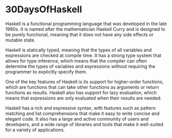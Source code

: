 # 30DaysOfHaskell

Haskell is a functional programming language that was developed in the late 1980s. It is named after the mathematician Haskell Curry and is designed to be purely functional, meaning that it does not have any side effects or mutable state.

Haskell is statically typed, meaning that the types of all variables and expressions are checked at compile time. It has a strong type system that allows for type inference, which means that the compiler can often determine the types of variables and expressions without requiring the programmer to explicitly specify them.

One of the key features of Haskell is its support for higher-order functions, which are functions that can take other functions as arguments or return functions as results. Haskell also has support for lazy evaluation, which means that expressions are only evaluated when their results are needed.

Haskell has a rich and expressive syntax, with features such as pattern matching and list comprehensions that make it easy to write concise and elegant code. It also has a large and active community of users and developers, and a wide range of libraries and tools that make it well-suited for a variety of applications.
